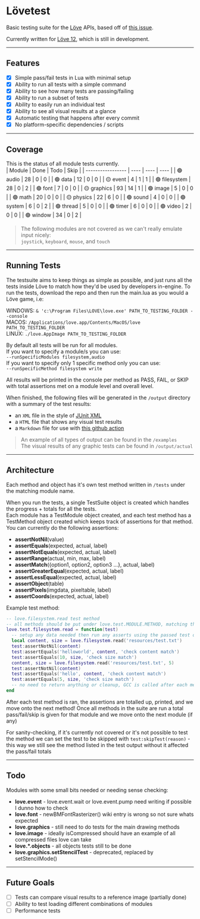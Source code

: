 # Lövetest
Basic testing suite for the [Löve](https://github.com/love2d/love) APIs, based off of [this issue](https://github.com/love2d/love/issues/1745).

Currently written for [Löve 12](https://github.com/love2d/love/tree/12.0-development), which is still in development.

---

## Features
- [x] Simple pass/fail tests in Lua with minimal setup 
- [x] Ability to run all tests with a simple command
- [x] Ability to see how many tests are passing/failing
- [x] Ability to run a subset of tests
- [x] Ability to easily run an individual test
- [x] Ability to see all visual results at a glance
- [x] Automatic testing that happens after every commit
- [x] No platform-specific dependencies / scripts

---

## Coverage
This is the status of all module tests currently.  
| Module            | Done | Todo | Skip |
| ----------------- | ---- | ---- | ---- |
| 🟢 audio          |  28  |   0  |   0  |
| 🟢 data           |  12  |   0  |   0  |
| 🟡 event          |   4  |   1  |   1  |
| 🟢 filesystem     |  28  |   0  |   2  |
| 🟢 font           |   7  |   0  |   0  |
| 🟡 graphics       |  93  |  14  |   1  |
| 🟢 image          |   5  |   0  |   0  |
| 🟢 math           |  20  |   0  |   0  |
| 🟡 physics        |  22  |   6  |   0  |
| 🟢 sound          |   4  |   0  |   0  |
| 🟢 system         |   6  |   0  |   2  |
| 🟢 thread         |   5  |   0  |   0  |
| 🟢 timer          |   6  |   0  |   0  |
| 🟢 video          |   2  |   0  |   0  |
| 🟢 window         |  34  |   0  |   2  |

> The following modules are not covered as we can't really emulate input nicely:  
> `joystick`, `keyboard`, `mouse`, and `touch`

---

## Running Tests
The testsuite aims to keep things as simple as possible, and just runs all the tests inside Löve to match how they'd be used by developers in-engine.
To run the tests, download the repo and then run the main.lua as you would a Löve game, i.e:

WINDOWS: `& 'c:\Program Files\LOVE\love.exe' PATH_TO_TESTING_FOLDER --console`  
MACOS: `/Applications/love.app/Contents/MacOS/love PATH_TO_TESTING_FOLDER`  
LINUX: `./love.AppImage PATH_TO_TESTING_FOLDER`

By default all tests will be run for all modules.  
If you want to specify a module/s you can use:  
`--runSpecificModules filesystem,audio`  
If you want to specify only 1 specific method only you can use:  
`--runSpecificMethod filesystem write`

All results will be printed in the console per method as PASS, FAIL, or SKIP with total assertions met on a module level and overall level.  

When finished, the following files will be generated in the `/output` directory with a summary of the test results:
- an `XML` file in the style of [JUnit XML](https://www.ibm.com/docs/en/developer-for-zos/14.1?topic=formats-junit-xml-format)
- a `HTML` file that shows any visual test results
- a `Markdown` file for use with [this github action](https://github.com/ellraiser/love-test-report)
> An example of all types of output can be found in the `/examples`  
> The visual results of any graphic tests can be found in `/output/actual`

---

## Architecture
Each method and object has it's own test method written in `/tests` under the matching module name.

When you run the tests, a single TestSuite object is created which handles the progress + totals for all the tests.  
Each module has a TestModule object created, and each test method has a TestMethod object created which keeps track of assertions for that method. You can currently do the following assertions:
- **assertNotNil**(value)
- **assertEquals**(expected, actual, label)
- **assertNotEquals**(expected, actual, label)
- **assertRange**(actual, min, max, label)
- **assertMatch**({option1, option2, option3 ...}, actual, label) 
- **assertGreaterEqual**(expected, actual, label)
- **assertLessEqual**(expected, actual, label)
- **assertObject**(table)
- **assertPixels**(imgdata, pixeltable, label)
- **assertCoords**(expected, actual, label)

Example test method:
```lua
-- love.filesystem.read test method
-- all methods should be put under love.test.MODULE.METHOD, matching the API
love.test.filesystem.read = function(test)
  -- setup any data needed then run any asserts using the passed test object
  local content, size = love.filesystem.read('resources/test.txt')
  test:assertNotNil(content)
  test:assertEquals('helloworld', content, 'check content match')
  test:assertEquals(10, size, 'check size match')
  content, size = love.filesystem.read('resources/test.txt', 5)
  test:assertNotNil(content)
  test:assertEquals('hello', content, 'check content match')
  test:assertEquals(5, size, 'check size match')
  -- no need to return anything or cleanup, GCC is called after each method
end
```

After each test method is ran, the assertions are totalled up, printed, and we move onto the next method! Once all methods in the suite are run a total pass/fail/skip is given for that module and we move onto the next module (if any)

For sanity-checking, if it's currently not covered or it's not possible to test the method we can set the test to be skipped with `test:skipTest(reason)` - this way we still see the method listed in the test output without it affected the pass/fail totals

---

## Todo 
Modules with some small bits needed or needing sense checking:
- **love.event** - love.event.wait or love.event.pump need writing if possible I dunno how to check
- **love.font** - newBMFontRasterizer() wiki entry is wrong so not sure whats expected
- **love.graphics** - still need to do tests for the main drawing methods
- **love.image** - ideally isCompressed should have an example of all compressed files love can take
- **love.*.objects** - all objects tests still to be done
- **love.graphics.setStencilTest** - deprecated, replaced by setStencilMode()

---

## Future Goals
- [ ] Tests can compare visual results to a reference image (partially done)
- [ ] Ability to test loading different combinations of modules
- [ ] Performance tests
